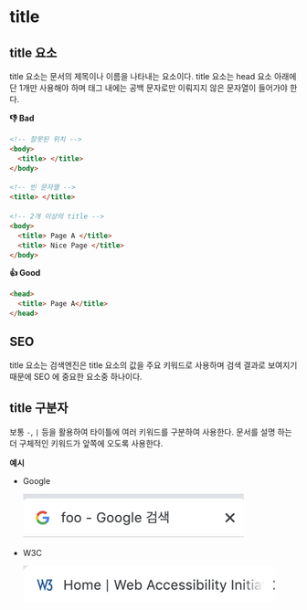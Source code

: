 <!--meta
title: title 요소
description: title 요소에 대해 정리한 글
keywords: title 요소
-->

# title

## title 요소

title 요소는 문서의 제목이나 이름을 나타내는 요소이다.
title 요소는 head 요소 아래에 단 1개만 사용해야 하며 태그 내에는 공백 문자로만 이뤄지지 않은 문자열이 들어가야 한다.

**👎 Bad**

```html
<!-- 잘못된 위치 -->
<body>
  <title> </title>
</body>

<!-- 빈 문자열 -->
<title> </title>

<!-- 2개 이상의 title -->
<body>
  <title> Page A </title>
  <title> Nice Page </title>
</body>
```

**👍 Good**

```html
<head>
  <title> Page A</title>
</head>

```

## SEO 

title 요소는 검색엔진은 title 요소의 값을 주요 키워드로 사용하며 검색 결과로 보여지기 때문에 SEO 에 중요한 요소중 하나이다.

## title 구분자

보통 `-`, `|` 등을 활용하여 타이틀에 여러 키워드를 구분하여 사용한다. 문서를 설명 하는 더 구체적인 키워드가 앞쪽에 오도록 사용한다.

**예시**

- Google

  ![google 예시](./assets/google-title-ex.png)

- W3C

  ![w3c 예시](./assets/w3c-title-ex.png)
